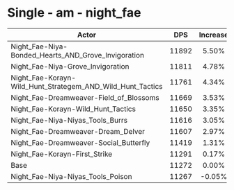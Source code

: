 # Single - am - night_fae
| Actor | DPS | Increase |
|---|:---:|:---:|
|Night_Fae-Niya-Bonded_Hearts_AND_Grove_Invigoration|11892|5.50%|
|Night_Fae-Niya-Grove_Invigoration|11811|4.78%|
|Night_Fae-Korayn-Wild_Hunt_Strategem_AND_Wild_Hunt_Tactics|11761|4.34%|
|Night_Fae-Dreamweaver-Field_of_Blossoms|11669|3.53%|
|Night_Fae-Korayn-Wild_Hunt_Tactics|11650|3.35%|
|Night_Fae-Niya-Niyas_Tools_Burrs|11616|3.05%|
|Night_Fae-Dreamweaver-Dream_Delver|11607|2.97%|
|Night_Fae-Dreamweaver-Social_Butterfly|11419|1.31%|
|Night_Fae-Korayn-First_Strike|11291|0.17%|
|Base|11272|0.00%|
|Night_Fae-Niya-Niyas_Tools_Poison|11267|-0.05%|
